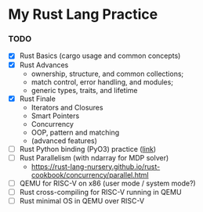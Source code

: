 
# My Rust Lang Practice

### TODO
- [x] Rust Basics (cargo usage and common concepts)
- [x] Rust Advances
    - ownership, structure, and common collections;
    - match control, error handling, and modules;
    - generic types, traits, and lifetime
- [x] Rust Finale
    - Iterators and Closures
    - Smart Pointers
    - Concurrency
    - OOP, pattern and matching
    - (advanced features)
- [ ] Rust Python binding (PyO3) practice ([link](https://github.com/VDM-Maintainer-Group/vdm-capability-library))
- [ ] Rust Parallelism (with ndarray for MDP solver)
    - https://rust-lang-nursery.github.io/rust-cookbook/concurrency/parallel.html
- [ ] QEMU for RISC-V on x86 (user mode / system mode?)
- [ ] Rust cross-compiling for RISC-V running in QEMU
- [ ] Rust minimal OS in QEMU over RISC-V
